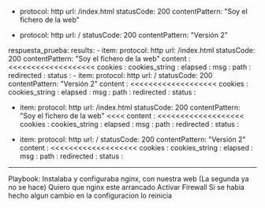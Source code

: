 - protocol: http
  url: /index.html
  statusCode: 200
  contentPattern: "Soy el fichero de la web"

- protocol: http
  url: /
  statusCode: 200
  contentPattern: "Versión 2"


respuesta_prueba:
    results:
    - item:
        protocol: http
        url: /index.html
        statusCode: 200
        contentPattern: "Soy el fichero de la web"
      content : <<<<<<<<<<<<<<<<<<<
      cookies :
      cookies_string :
      elapsed :
      msg :
      path :
      redirected :
      status :
    - item:
        protocol: http
        url: /
        statusCode: 200
        contentPattern: "Versión 2"
      content : <<<<<<<<<<<<<<<<<<<
      cookies :
      cookies_string :
      elapsed :
      msg :
      path :
      redirected :
      status :



- item:
    protocol: http
    url: /index.html
    statusCode: 200
    contentPattern: "Soy el fichero de la web" <<<<
  content : <<<<<<<<<<<<<<<<<<<
  cookies :
  cookies_string :
  elapsed :
  msg :
  path :
  redirected :
  status :

- item:
    protocol: http
    url: /
    statusCode: 200
    contentPattern: "Versión 2"
  content : <<<<<<<<<<<<<<<<<<<
  cookies :
  cookies_string :
  elapsed :
  msg :
  path :
  redirected :
  status :
----



Playbook:
  Instalaba y configuraba nginx, con nuestra web (La segunda ya no se hace)
  Quiero que nginx este arrancado
  Activar Firewall 
  Si se habia hecho algun cambio en la configuracion lo reinicia